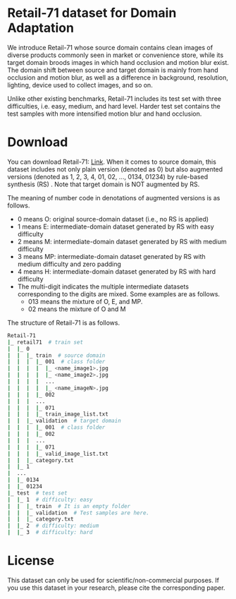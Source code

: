 # Retail-71 dataset for Domain Adaptation
We introduce Retail-71 whose source domain contains clean images of diverse products commonly seen in market or convenience store, while its target domain broods images in which hand occlusion and motion blur exist. The domain shift between source and target domain is mainly from hand occlusion and motion blur, as well as a difference in background, resolution, lighting, device used to collect images, and so on.

Unlike other existing benchmarks, Retail-71 includes its test set with three difficulties, i.e. easy, medium, and hard level. Harder test set contains the test samples with more intensified motion blur and hand occlusion.

# Download
You can download Retail-71: [Link](https://drive.google.com/file/d/1ySCLGlJ9KEo2dOTIpFs_kpFfI_pf1E8v/view?usp=sharing).
When it comes to source domain, this dataset includes not only plain version (denoted as 0) but also augmented versions (denoted as 1, 2, 3, 4, 01, 02, ..., 0134, 01234) by rule-based synthesis (RS) .
Note that target domain is NOT augmented by RS.

The meaning of number code in denotations of augmented versions is as follows.
- 0 means O: original source-domain dataset (i.e., no RS is applied)
- 1 means E: intermediate-domain dataset generated by RS with easy difficulty
- 2 means M: intermediate-domain dataset generated by RS with medium difficulty
- 3 means MP: intermediate-domain dataset generated by RS with medium difficulty and zero padding
- 4 means H: intermediate-domain dataset generated by RS with hard difficulty
- The multi-digit indicates the multiple intermediate datasets corresponding to the digits are mixed. Some examples are as follows.
  - 013 means the mixture of O, E, and MP.
  - 02 means the mixture of O and M 

The structure of Retail-71 is as follows.

```bash
Retail-71
|_ retail71  # train set
|  |_ 0
|  |  |_ train  # source domain
|  |  |  |_ 001  # class folder
|  |  |  |  |_ <name_image1>.jpg
|  |  |  |  |_ <name_image2>.jpg
|  |  |  |  ...
|  |  |  |  |_ <name_imageN>.jpg
|  |  |  |_ 002
|  |  |  ...
|  |  |  |_ 071
|  |  |  |_ train_image_list.txt
|  |  |_ validation  # target domain
|  |  |  |_ 001  # class folder
|  |  |  |_ 002
|  |  |  ...
|  |  |  |_ 071
|  |  |  |_ valid_image_list.txt
|  |  |_ category.txt
|  |_ 1
|  ...
|  |_ 0134
|  |_ 01234
|_ test  # test set
|  |_ 1  # difficulty: easy
|  |  |_ train  # It is an empty folder
|  |  |_ validation  # Test samples are here.
|  |  |_ category.txt
|  |_ 2  # difficulty: medium
|  |_ 3  # difficulty: hard
```

# License
This dataset can only be used for scientific/non-commercial purposes. If you use this dataset in your research, please cite the corresponding paper.
